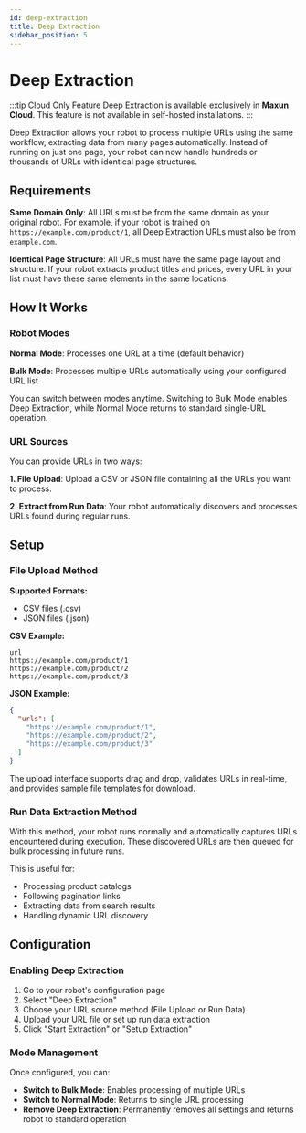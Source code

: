 ```yaml
---
id: deep-extraction
title: Deep Extraction
sidebar_position: 5
---
```


# Deep Extraction

:::tip Cloud Only Feature
Deep Extraction is available exclusively in **Maxun Cloud**. This feature is not available in self-hosted installations.
:::

Deep Extraction allows your robot to process multiple URLs using the same workflow, extracting data from many pages automatically. Instead of running on just one page, your robot can now handle hundreds or thousands of URLs with identical page structures.

<!-- ![Deep Extraction Overview](deep_extraction_overview.png) -->

## Requirements

**Same Domain Only**: All URLs must be from the same domain as your original robot. For example, if your robot is trained on `https://example.com/product/1`, all Deep Extraction URLs must also be from `example.com`.

**Identical Page Structure**: All URLs must have the same page layout and structure. If your robot extracts product titles and prices, every URL in your list must have these same elements in the same locations.

## How It Works

### Robot Modes

**Normal Mode**: Processes one URL at a time (default behavior)

**Bulk Mode**: Processes multiple URLs automatically using your configured URL list

You can switch between modes anytime. Switching to Bulk Mode enables Deep Extraction, while Normal Mode returns to standard single-URL operation.

### URL Sources

You can provide URLs in two ways:

**1. File Upload**: Upload a CSV or JSON file containing all the URLs you want to process.

**2. Extract from Run Data**: Your robot automatically discovers and processes URLs found during regular runs.

<!-- ![URL Source Options](url_source_options.png) -->

## Setup

### File Upload Method

**Supported Formats:**
- CSV files (.csv)
- JSON files (.json)

**CSV Example:**
```csv
url
https://example.com/product/1
https://example.com/product/2
https://example.com/product/3
```

**JSON Example:**
```json
{
  "urls": [
    "https://example.com/product/1", 
    "https://example.com/product/2",
    "https://example.com/product/3"
  ]
}
```

The upload interface supports drag and drop, validates URLs in real-time, and provides sample file templates for download.

<!-- ![File Upload Interface](file_upload_interface.png) -->

### Run Data Extraction Method

With this method, your robot runs normally and automatically captures URLs encountered during execution. These discovered URLs are then queued for bulk processing in future runs.

This is useful for:
- Processing product catalogs
- Following pagination links
- Extracting data from search results
- Handling dynamic URL discovery

<!-- ![Run Data Extraction](run_data_extraction.png) -->

## Configuration

### Enabling Deep Extraction

1. Go to your robot's configuration page
2. Select "Deep Extraction" 
3. Choose your URL source method (File Upload or Run Data)
4. Upload your URL file or set up run data extraction
5. Click "Start Extraction" or "Setup Extraction"

### Mode Management

Once configured, you can:
- **Switch to Bulk Mode**: Enables processing of multiple URLs
- **Switch to Normal Mode**: Returns to single URL processing  
- **Remove Deep Extraction**: Permanently removes all settings and returns robot to standard operation

<!-- ![Mode Management](mode_management.png) -->